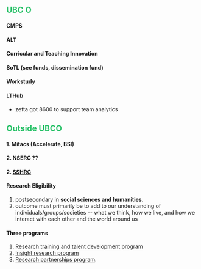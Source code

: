 ## <font color="#2DC26B">UBC O</font>
#### CMPS

#### ALT
#### Curricular and Teaching Innovation  

#### SoTL (see funds, dissemination fund)
#### Workstudy
#### LTHub
* zefta got 8600 to support team analytics 

## <font color="#2DC26B">Outside UBCO</font>
#### 1. Mitacs (Accelerate, BSI)
#### 2. NSERC ??

#### 2. [SSHRC](https://www.sshrc-crsh.gc.ca/home-accueil-eng.aspx)
#### Research Eligibility
1. postsecondary in **social sciences and humanities**.
2. outcome must primarily be to add to our understanding of individuals/groups/societies -- what we think, how we live, and how we interact with each other and the world around us
#### Three programs
1. [Research training and talent development program](https://www.sshrc-crsh.gc.ca/funding-financement/umbrella_programs-programme_cadre/talent-eng.aspx)
2. [Insight research program](https://www.sshrc-crsh.gc.ca/funding-financement/umbrella_programs-programme_cadre/insight-savoir-eng.aspx) 
3. [Research partnerships program](https://www.sshrc-crsh.gc.ca/funding-financement/umbrella_programs-programme_cadre/connection-connexion-eng.aspx).
